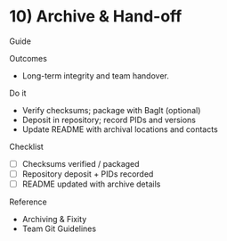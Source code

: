 # 10) Archive & Hand-off

<span class="chip chip--guide">Guide</span>

Outcomes
- Long-term integrity and team handover.

Do it
- Verify checksums; package with BagIt (optional)
- Deposit in repository; record PIDs and versions
- Update README with archival locations and contacts

Checklist
- [ ] Checksums verified / packaged
- [ ] Repository deposit + PIDs recorded
- [ ] README updated with archive details

Reference
- Archiving & Fixity
- Team Git Guidelines
